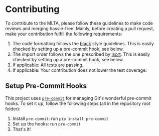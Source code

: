 # Contributing

To contribute to the MLTA, please follow these guidelines to make code reviews and merging hassle-free. Mainly, before creating a pull request, make your contribution fulfill the following requirements:

1. The code formatting follows the [black](https://github.com/psf/black) style guidelines. This is easily checked by setting up a pre-commit hook, see below.
2. The import order follows the one prescribed by [isort](https://github.com/pycqa/isort). This is easily checked by setting up a pre-commit hook, see below.
3. If applicable: All tests are passing. 
4. If applicable: Your contribution does not lower the test coverage.

## Setup Pre-Commit Hooks
This project uses [`pre-commit`](https://pre-commit.com) for managing Git's wonderful pre-commit hooks. To set it up, follow the following steps (all in the repository root folder):

1. Install `pre-commit`: run `pip install pre-commit`
2. Set up the hooks: run `pre-commit`
3. That's it!